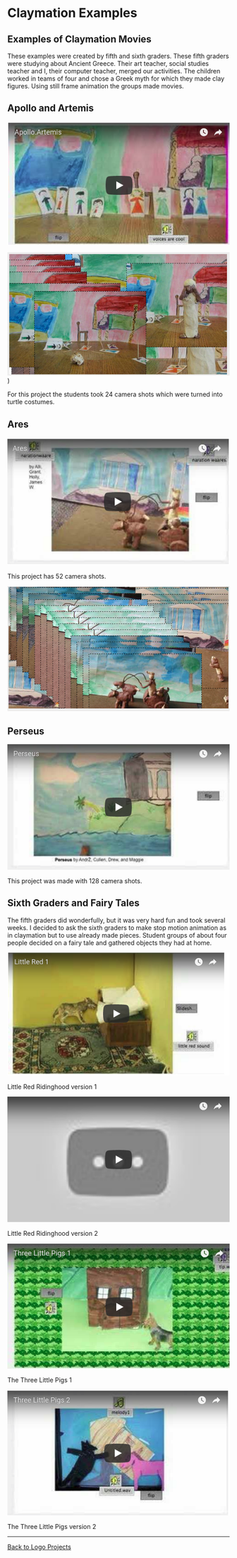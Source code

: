 # Claymation Examples

## Examples of Claymation Movies

These examples were created by fifth and sixth graders. These fifth
graders were studying about Ancient Greece. Their art teacher, social
studies teacher and I, their computer teacher, merged our
activities. The children worked in teams of four and chose a Greek
myth for which they made clay figures. Using still frame animation the
groups made movies.

## Apollo and Artemis

[![Clay 1](../images/video70.png)](https://youtu.be/nRCyVWRNjTM)

![Clay_2.png](../images/Clay_2.png))

For this project the students took 24 camera shots which were turned
into turtle costumes.

## Ares

[![Clay 3](../images/video71.png)](https://youtu.be/vPe23UggBuo)

This project has 52 camera shots.

![ares.png](../images/ares.png)

## Perseus

[![Clay 4](../images/video73.png)](https://youtu.be/gidn9U03VyM)

This project was made with 128 camera shots.

## Sixth Graders and Fairy Tales

The fifth graders did wonderfully, but it was very hard fun and took
several weeks. I decided to ask the sixth graders to make stop motion
animation as in claymation but to use already made pieces. Student
groups of about four people decided on a fairy tale and gathered
objects they had at home.

[![Clay 5](../images/video74.png)](https://youtu.be/YIczwd_WO3c)

Little Red Ridinghood version 1

[![Clay 6](../images/video75.png)](https://youtu.be/m-2KalUfGzc)

Little Red Ridinghood version 2

[![Clay 7](../images/video76.png)](https://youtu.be/uo1Rk54UvsQ)

The Three Little Pigs 1

[![Clay 8](../images/video77.png)](https://youtu.be/1axIkWl1JMY)

The Three Little Pigs version 2

----
[Back to Logo Projects](../LogoProjects.md)